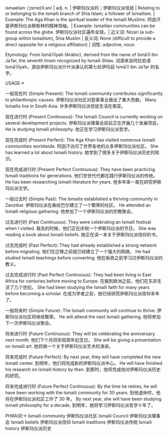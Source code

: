 ismaelian: /ˌɪsmeɪˈliːən/ | adj. n. | 伊斯玛仪派的；伊斯玛仪派信徒 | Relating to or belonging to the Ismaili branch of Shia Islam; a follower of Ismailism. |  Example: The Aga Khan is the spiritual leader of the Ismaili Muslims. 阿迦汗是伊斯玛仪派穆斯林的精神领袖。| Example:  Ismailian communities can be found across the globe. 伊斯玛仪派社区遍布全球。| 近义词: Nizari (a sub-group within Ismailism), Shia Muslim | 反义词: None (difficult to provide a direct opposite for a religious affiliation) | 词性: adjective, noun

Etymology:
From Ismāʿīlīyah (Arabic), derived from the name of Ismāʿīl ibn Jaʿfar, the seventh Imam recognized by Ismaili Shias.  词源来自阿拉伯语 Ismāʿīlīyah，源自伊斯玛仪派什叶派承认的第七任伊玛目 Ismāʿīl ibn Jaʿfar 的名字。


USAGE->

一般现在时 (Simple Present):
The Ismaili community contributes significantly to philanthropic causes. 伊斯玛仪派社区对慈善事业做出了重大贡献。
Many Ismailis live in South Asia. 许多伊斯玛仪派信徒生活在南亚。

现在进行时 (Present Continuous):
The Ismaili Council is currently working on several development projects. 伊斯玛仪派理事会目前正在开展几个发展项目。
He is studying Ismaili philosophy. 他正在学习伊斯玛仪派哲学。

现在完成时 (Present Perfect):
The Aga Khan has visited numerous Ismaili communities worldwide. 阿迦汗访问了世界各地的众多伊斯玛仪派社区。
She has learned a lot about Ismaili history. 她学到了很多关于伊斯玛仪派历史的知识。

现在完成进行时 (Present Perfect Continuous):
They have been practicing Ismaili traditions for generations. 他们世世代代都在践行伊斯玛仪派的传统。
He has been researching Ismaili literature for years. 他多年来一直在研究伊斯玛仪派文学。

一般过去时 (Simple Past):
The Ismailis established a thriving community in Zanzibar. 伊斯玛仪派在桑给巴尔建立了一个繁荣的社区。
He attended an Ismaili religious gathering. 他参加了一个伊斯玛仪派的宗教聚会。

过去进行时 (Past Continuous):
They were celebrating an Ismaili festival when I visited. 我去的时候，他们正在庆祝一个伊斯玛仪派的节日。
She was reading a book about Ismaili beliefs. 她正在读一本关于伊斯玛仪派信仰的书。

过去完成时 (Past Perfect):
They had already established a strong network before migrating. 他们在迁移之前就已经建立了一个强大的网络。
He had studied Ismaili teachings before converting. 他在皈依之前学习过伊斯玛仪派的教义。

过去完成进行时 (Past Perfect Continuous):
They had been living in East Africa for centuries before moving to Europe. 在搬到欧洲之前，他们在东非生活了几个世纪。
She had been studying the Ismaili faith for many years before becoming a scholar. 在成为学者之前，她已经研究伊斯玛仪派信仰多年了。


一般将来时 (Simple Future):
The Ismaili community will continue to thrive. 伊斯玛仪派社区将继续繁荣。
He will attend the next Ismaili gathering. 他将参加下一次伊斯玛仪派聚会。

将来进行时 (Future Continuous):
They will be celebrating the anniversary next month. 他们下个月将庆祝周年纪念日。
She will be giving a presentation on Ismaili art. 她将做一个关于伊斯玛仪派艺术的演讲。

将来完成时 (Future Perfect):
By next year, they will have completed the new Ismaili center. 到明年，他们将完成新的伊斯玛仪派中心。
He will have finished his research on Ismaili history by then. 到那时，他将完成他对伊斯玛仪派历史的研究。

将来完成进行时 (Future Perfect Continuous):
By the time he retires, he will have been working with the Ismaili community for 30 years. 到他退休时，他将在伊斯玛仪派社区工作了 30 年。
By next year, she will have been studying Ismaili philosophy for a decade. 到明年，她将学习伊斯玛仪派哲学十年了。



PHRASE->
Ismaili community 伊斯玛仪派社区
Ismaili Council 伊斯玛仪派理事会
Ismaili beliefs 伊斯玛仪派信仰
Ismaili traditions 伊斯玛仪派传统
Ismaili history 伊斯玛仪派历史
